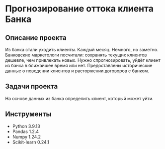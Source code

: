 # Прогнозирование оттока клиента Банка

## Описание проекта

Из банка стали уходить клиенты. Каждый месяц. Немного, но заметно. Банковские маркетологи посчитали: сохранять текущих клиентов дешевле, чем привлекать новых.
Нужно спрогнозировать, уйдёт клиент из банка в ближайшее время или нет. Предоставлены исторические данные о поведении клиентов и расторжении договоров с банком.

## Задачи проекта

На основе данных из банка определить клиент, который может уйти.

## Инструменты

- Python 3.9.13 
- Pandas 1.2.4
- Numpy 1.24.2
- Scikit-learn 0.24.1
